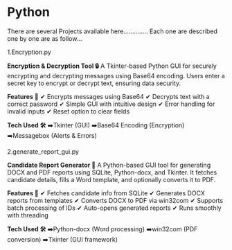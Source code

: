 # Python
There are several Projects available here..............
Each one are described one by one are as follow...

1.Encryption.py

**Encryption & Decryption Tool 🔒**
A Tkinter-based Python GUI for securely encrypting and decrypting messages using Base64 encoding. Users enter a secret key to encrypt or decrypt text, ensuring data security.

**Features 🚀**
✔ Encrypts messages using Base64 
✔ Decrypts text with a correct password 
✔ Simple GUI with intuitive design 
✔ Error handling for invalid inputs 
✔ Reset option to clear fields

**Tech Used 🛠**
➡️Tkinter (GUI)
➡️Base64 Encoding (Encryption)
➡️Messagebox (Alerts & Errors)

2.generate_report_gui.py

**Candidate Report Generator 📝**
A Python-based GUI tool for generating DOCX and PDF reports using SQLite, Python-docx, and Tkinter.
It fetches candidate details, fills a Word template, and optionally converts it to PDF.

**Features 🚀**
✔ Fetches candidate info from SQLite 
✔ Generates DOCX reports from templates 
✔ Converts DOCX to PDF via win32com 
✔ Supports batch processing of IDs 
✔ Auto-opens generated reports 
✔ Runs smoothly with threading

**Tech Used 🛠**
➡️Python-docx (Word processing)
➡️win32com (PDF conversion)
➡️Tkinter (GUI framework)
